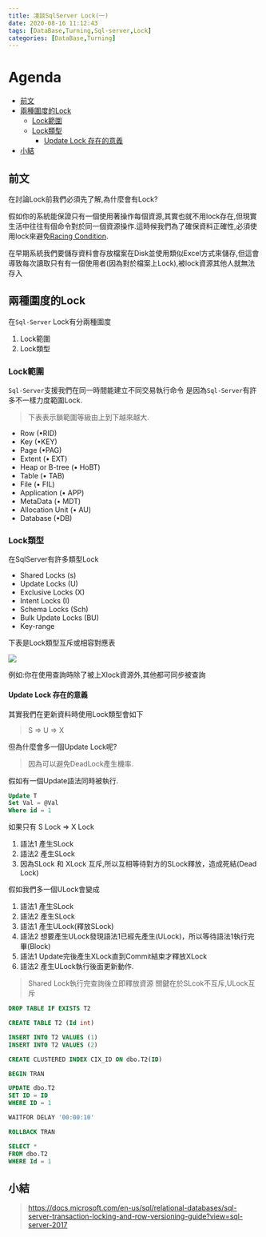 ```yaml
---
title: 淺談SqlServer Lock(一)
date: 2020-08-16 11:12:43
tags: [DataBase,Turning,Sql-server,Lock]
categories: [DataBase,Turning]
---
```


# Agenda<!-- omit in toc -->
- [前文](#前文)
- [兩種圍度的Lock](#兩種圍度的lock)
	- [Lock範圍](#lock範圍)
	- [Lock類型](#lock類型)
		- [Update Lock 存在的意義](#update-lock-存在的意義)
- [小結](#小結)
## 前文

在討論Lock前我們必須先了解,為什麼會有Lock?

假如你的系統能保證只有一個使用著操作每個資源,其實也就不用lock存在,但現實生活中往往有個命令對於同一個資源操作.這時候我們為了確保資料正確性,必須使用lock來避免[Racing Condition](https://en.wikipedia.org/wiki/Race_condition).

在早期系統我們要儲存資料會存放檔案在Disk並使用類似Excel方式來儲存,但這會導致每次讀取只有有一個使用者(因為對於檔案上Lock),被lock資源其他人就無法存入

## 兩種圍度的Lock

在`Sql-Server` Lock有分兩種圍度

1. Lock範圍
2. Lock類型

### Lock範圍

`Sql-Server`支援我們在同一時間能建立不同交易執行命令
是因為`Sql-Server`有許多不一樣力度範圍Lock.

> 下表表示鎖範圍等級由上到下越來越大. 

* Row (•RID) 
* Key (•KEY) 
* Page (•PAG) 
* Extent (•	EXT) 
* Heap or B-tree (•	HoBT) 
* Table (•	TAB) 
* File (•	FIL) 
* Application (•	APP) 
* MetaData (•	MDT) 
* Allocation Unit (•	AU) 
* Database (•DB)

### Lock類型

在SqlServer有許多類型Lock

* Shared Locks (s)
* Update Locks (U)
* Exclusive Locks (X)
* Intent Locks (I)
* Schema Locks (Sch)
* Bulk Update Locks (BU)
* Key-range

下表是Lock類型互斥或相容對應表

![](https://i.imgur.com/YaBZcaT.png)

例如:你在使用查詢時除了被上Xlock資源外,其他都可同步被查詢

#### Update Lock 存在的意義

其實我們在更新資料時使用Lock類型會如下

> S => U => X

但為什麼會多一個Update Lock呢?

> 因為可以避免DeadLock產生機率.

假如有一個Update語法同時被執行.

```sql
Update T
Set Val = @Val
Where id = 1
```

如果只有 S Lock => X Lock

1. 語法1 產生SLock
2. 語法2 產生SLock
3. 因為SLock 和 XLock 互斥,所以互相等待對方的SLock釋放，造成死結(Dead Lock)

假如我們多一個ULock會變成

1. 語法1 產生SLock
2. 語法2 產生SLock
3. 語法1 產生ULock(釋放SLock)
4. 語法2 想要產生ULock發現語法1已經先產生(ULock)，所以等待語法1執行完畢(Block)
5. 語法1 Update完後產生XLock直到Commit結束才釋放XLock
6. 語法2 產生ULock執行後面更新動作.

> Shared Lock執行完查詢後立即釋放資源
> 關鍵在於SLcok不互斥,ULock互斥

```sql
DROP TABLE IF EXISTS T2

CREATE TABLE T2 (Id int)

INSERT INTO T2 VALUES (1)
INSERT INTO T2 VALUES (2)

CREATE CLUSTERED INDEX CIX_ID ON dbo.T2(ID)

BEGIN TRAN

UPDATE dbo.T2 
SET ID = ID 
WHERE ID = 1

WAITFOR DELAY '00:00:10'

ROLLBACK TRAN

SELECT *
FROM dbo.T2 
WHERE Id = 1
```


## 小結

> https://docs.microsoft.com/en-us/sql/relational-databases/sql-server-transaction-locking-and-row-versioning-guide?view=sql-server-2017